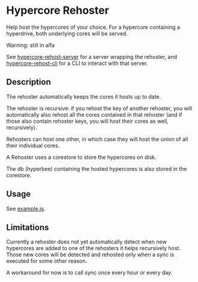 # Hypercore Rehoster

Help host the hypercores of your choice.
For a hypercore containing a hyperdrive, both underlying cores will be served.

Warning: still in alfa

See [hypercore-rehost-server](https://gitlab.com/HDegroote/hypercore-rehost-server) for a server wrapping the rehoster, and [hypercore-rehost-cli](https://gitlab.com/HDegroote/hypercore-rehost-cli) for a CLI to interact with that server.

## Description

The rehoster automatically keeps the cores it hosts up to date.

The rehoster is recursive: if you rehost the key of another rehoster, you will automatically
also rehost all the cores contained in that rehoster (and if those also contain rehoster keys, you will host their cores as well, recursively).

Rehosters can host one other, in which case they will host the union of all their individual cores.

A Rehoster uses a corestore to store the hypercores on disk.

The db (hyperbee) containing the hosted hypercores is also stored in the corestore.
## Usage

See [example.js](example.js).

## Limitations

Currently a rehoster does not yet automatically detect when new hypercores are added
to one of the rehosters it helps recursively host.
Those new cores will be detected and rehosted only when a sync is executed for some other reason.

A workaround for now is to call sync once every hour or every day.
